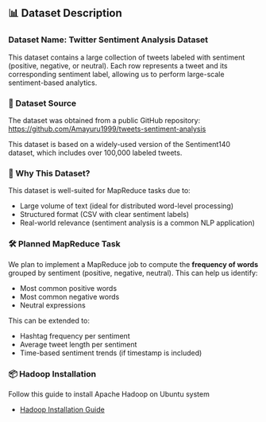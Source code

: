 ## 📊 Dataset Description

### Dataset Name: Twitter Sentiment Analysis Dataset

This dataset contains a large collection of tweets labeled with sentiment (positive, negative, or neutral). Each row represents a tweet and its corresponding sentiment label, allowing us to perform large-scale sentiment-based analytics.

### 📁 Dataset Source

The dataset was obtained from a public GitHub repository:
https://github.com/Amayuru1999/tweets-sentiment-analysis

This dataset is based on a widely-used version of the Sentiment140 dataset, which includes over 100,000 labeled tweets.

### 🧠 Why This Dataset?

This dataset is well-suited for MapReduce tasks due to:

- Large volume of text (ideal for distributed word-level processing)
- Structured format (CSV with clear sentiment labels)
- Real-world relevance (sentiment analysis is a common NLP application)

### 🛠️ Planned MapReduce Task

We plan to implement a MapReduce job to compute the **frequency of words** grouped by sentiment (positive, negative, neutral). This can help us identify:

- Most common positive words
- Most common negative words
- Neutral expressions

This can be extended to:

- Hashtag frequency per sentiment
- Average tweet length per sentiment
- Time-based sentiment trends (if timestamp is included)

### 📦 Hadoop Installation

Follow this guide to install Apache Hadoop on Ubuntu system

- [Hadoop Installation Guide](https://medium.com/@abhikdey06/apache-hadoop-3-3-6-installation-on-ubuntu-22-04-14516bceec85)
